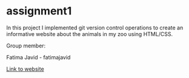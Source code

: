 # assignment1

In this project I implemented git version control operations to create an informative website about the animals in my zoo using HTML/CSS.

Group member:

Fatima Javid - fatimajavid

[Link to website](https://https://github.com/Fatimajavid/Assignment1-Zoo)
